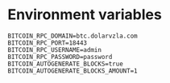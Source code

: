 # Environment variables

```env
BITCOIN_RPC_DOMAIN=btc.dolarvzla.com
BITCOIN_RPC_PORT=18443
BITCOIN_RPC_USERNAME=admin
BITCOIN_RPC_PASSWORD=password
BITCOIN_AUTOGENERATE_BLOCKS=true
BITCOIN_AUTOGENERATE_BLOCKS_AMOUNT=1
```
